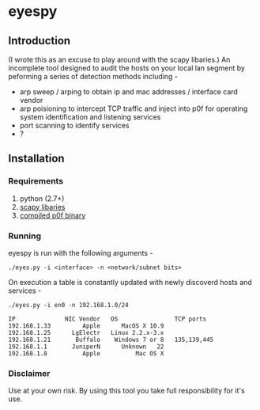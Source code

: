 # eyespy
## Introduction
(I wrote this as an excuse to play around with the scapy libaries.) An incomplete tool designed to audit the hosts on your local lan segment by peforming a series of detection methods including -

+ arp sweep / arping to obtain ip and mac addresses / interface card vendor
+ arp poisioning to intercept TCP traffic and inject into p0f for operating system identification and listening services
+ port scanning to identify services 
+ ?

## Installation

### Requirements
1. python (2.7+)
2. [scapy libaries](http://www.secdev.org/projects/scapy/)
3. [compiled p0f binary](http://lcamtuf.coredump.cx/p0f3/)

### Running
eyespy is run with the following arguments -
```
./eyes.py -i <interface> -n <network/subnet bits>
```

On execution a table is constantly updated with newly discoverd hosts and services -

```
./eyes.py -i en0 -n 192.168.1.0/24

IP              NIC Vendor   OS                TCP ports
192.168.1.33         Apple      MacOS X 10.9
192.168.1.25      LgElectr   Linux 2.2.x-3.x
192.168.1.21       Buffalo    Windows 7 or 8   135,139,445 
192.168.1.1       JuniperN      Unknown   22
192.168.1.8          Apple          Mac OS X
```

### Disclaimer

Use at your own risk. By using this tool you take full responsibility for it's use. 
